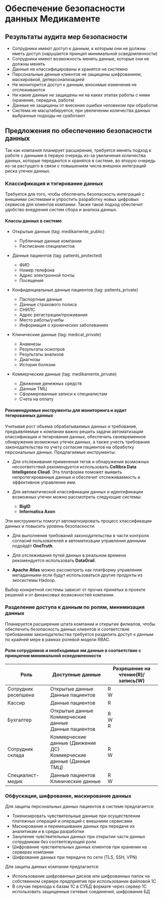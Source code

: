 # Обеспечение безопасности данных Медикаменте

## Результаты аудита мер безопасности

- Сотрудники имеют доступ к данным, к которым они не должны иметь доступ (нарушается принцип минимальной осведомленности)
- Сотрудники имеют возможность менять данные, которые они не должны менять
- Данные не классифицированы и хранятся не системно
- Персональные денные клиентов не защищены шифрованием, маскировкой, деперсонализацией
- Не мониторится доступ к данным, вносимые изменения не отслеживаются
- Ни какие данные не защищены ни на каких этапах работы с ними (хранение, передача, работа)
- Данные не защищены от внесения ошибки человеком при обработке
- Система не масштабируется, при увеличении количества данных выбранные подходы не сработают

## Предложения по обеспечению безопасности данных

Так как компания планирует расширение, требуется менять подход к работе с данными в первую очередь из-за увеличения количества данных, которые передаются и хранятся в системе, во вторую очередь из-за растущего в связи с повышением числа внешних интеграций риска утечки данных.

### Классификация и тэгирование данных

Требуется для того, чтобы обеспечить безопасность интеграций с внешними системами и упростить разработку новых цифровых сервисов для клиентов компании. Также такой подход обеспечит удобство внедрения систем сбора и анализа данных.

#### Классы данных в системе 

- Открытые данные (tag: medikamente_public)
  - Публичные данные компании
  - Расписание специалистов

- Данные пациентов (tag: patients_protected)
  - ФИО 
  - Номер телефона 
  - Адрес электронной почты
  - Посещения

- Конфиденциальные данные пациентов (tag: patients_private)
  - Паспортные данные
  - Данные страхового полиса
  - СНИЛС
  - Адрес регистрации/проживания
  - Место работы/учебы
  - Информация о хронических заболеваниях

- Клинические данные (tag: medical_private)
  - Анамнезы
  - Результаты осмотров
  - Результаты анализов
  - Диагнозы
  - История болезни

- Коммерческие данные (tag: medikamente_private)
  - Движение денежных средств
  - Данные ТМЦ
  - Сформированные записи к специалистам
  - Счета на оплату

#### Рекомендуемые инструменты для мониторинга и аудит тегированных данных

Учитывая рост объема обрабатываемых данных и требования, предъявляемые к компании важно решить задачи автоматизации классификации и тегирования данных, обеспечить своевременное обнаружение возможных утечек данных, а также учесть требования законодательства по учету согласия пациентов на обработку персональных данных. Предлагаемые инструменты:

- Для отслеживания применения тегов и обнаружения возможных несоответствий рекомендуется использовать **Collibra Data Intelligence Cloud**. Эта платформа поможет выявить непротегированные данные и обеспечит отслеживаемость и эффективное управление ими.

- Для автоматической классификации данных и идентификации возможных утечек можно рассмотреть следующие системы:
  - **BigID**
  - **Informatica Axon**

Эти инструменты помогут автоматизировать процесс классификации данных и повысить уровень безопасности.

- Для выполнения требований законодательства в части контроля согласий пользователей и автоматизации управления данными подойдёт **OneTruth**.

- Для отслеживания путей данных в реальном времени рекомендуется использовать **DataGrail**.

- **Apache Atlas** можно рассмотреть как платформу управления метаданными если будут использоваться другие продукты из экосистемы Hadoop.

Выбор конкретной системы зависит от прочих принятых в проекте решений и от финансовых возможностей компании.

### Разделение доступа к данным по ролям, минимизация данных

Планируется расширение штата компании и открытие филиалов, чтобы обеспечить безопасность данных клиентов и соответствие требованиям законодательства требуется разделить доступ к данным по крайней мере в рамках ролевой модели RBAC.

#### Роли сотрудников и необходимые им данные в соответствие с принципом минимальной осведомленности

| Роль | Доступные данные | Разрешение на чтение(R)/запись(W) |
| - | - | - |
| Сотрудник ресепшена | Открытые данные<br> Данные пациентов | R<br> W |
| Кассир | Данные пациентов  | R |
| Бухгалтер | Открытые данные<br> Коммерческие данные<br> Данные пациентов | R<br> W<br> R |
| Сотрудник склада | Коммерческие данные (Движение ДС)<br> Коммерческие данные (Данные ТМЦ) | R<br> W |
| Специалист-медик | Данные пациентов<br> Клинические данные | R<br> W |

### Обфускация, шифрование, маскирование данных

Для защиты персональных данных пациентов в системе предлагается:

- Токенизировать чувствительные данные при осуществлении платежных операций и операций с внешними сервисами
- Маскирование и перемешивание данных при передаче их аналитикам и в среды разработки
- Зануление чувствительных данных при открытии части данных сотрудникам без соответсвующей роли
- Шифрование чувствительных данных клиентов при хранении на серверах компании
- Шифрование данных при передаче по сети (TLS, SSH, VPN)

Для защиты данных компании предлагается:

- Использование шифрованных дисков или шифрованных папок на собственном сервере предприятия при использовании файловой 1С
- В случае перехода к базам 1С в СУБД формате через сервер 1С использовать защищенные сетевые соединения, шифрование БД
